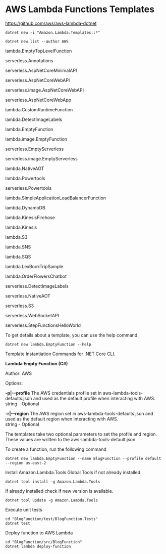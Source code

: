# AWS Lambda Functions Templates

https://github.com/aws/aws-lambda-dotnet

```
dotnet new -i "Amazon.Lambda.Templates::*"
```

```
dotnet new list --author AWS  
```


lambda.EmptyTopLevelFunction

serverless.Annotations

serverless.AspNetCoreMinimalAPI

serverless.AspNetCoreWebAPI

serverless.image.AspNetCoreWebAPI

serverless.AspNetCoreWebApp

lambda.CustomRuntimeFunction

lambda.DetectImageLabels

lambda.EmptyFunction

lambda.image.EmptyFunction

serverless.EmptyServerless

serverless.image.EmptyServerless

lambda.NativeAOT

lambda.Powertools

serverless.Powertools

lambda.SimpleApplicationLoadBalancerFunction

lambda.DynamoDB

lambda.KinesisFirehose

lambda.Kinesis

lambda.S3

lambda.SNS

lambda.SQS

lambda.LexBookTripSample

lambda.OrderFlowersChatbot

serverless.DetectImageLabels

serverless.NativeAOT

serverless.S3

serverless.WebSocketAPI

serverless.StepFunctionsHelloWorld

To get details about a template, you can use the help command.

```
dotnet new lambda.EmptyFunction --help
```

Template Instantiation Commands for .NET Core CLI.                                                                                          
                                                                                                                                           
**Lambda Empty Function (C#)** 

Author: AWS                                                                                                                                 

Options:                   

**-p|--profile**  The AWS credentials profile set in aws-lambda-tools-defaults.json and used as the default profile when interacting with AWS.
                  string - Optional                                                                                                           
                                                                                                                                           
**-r|--region**   The AWS region set in aws-lambda-tools-defaults.json and used as the default region when interacting with AWS.              
                  string - Optional  

The templates take two optional parameters to set the profile and region. These values are written to the aws-lambda-tools-default.json.

To create a function, run the following command

```
dotnet new lambda.EmptyFunction --name BlogFunction --profile default --region us-east-2
```

Install Amazon.Lambda.Tools Global Tools if not already installed.
```
dotnet tool install -g Amazon.Lambda.Tools
```

If already installed check if new version is available.

```
dotnet tool update -g Amazon.Lambda.Tools
```

Execute unit tests

```
cd "BlogFunction/test/BlogFunction.Tests"
dotnet test
```

Deploy function to AWS Lambda

```
cd "BlogFunction/src/BlogFunction"
dotnet lambda deploy-function
```


